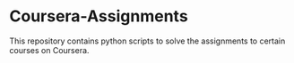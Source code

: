 Coursera-Assignments
====================

This repository contains python scripts to solve the assignments to certain courses on Coursera.
